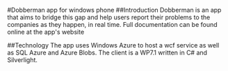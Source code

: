 #Dobberman app for windows phone</h1>
##Introduction</h2>
Dobberman is an app that  aims to bridge this gap and help users report their problems to the companies as they happen, in real time.
Full documentation can be found online at the app's website 

##Technology</h2>
The app uses Windows Azure to host a wcf service as well as SQL Azure and Azure Blobs. The client is a WP7.1 written in C# and Silverlight.

